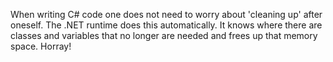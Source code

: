 When writing C# code one does not need to worry about 'cleaning up' after oneself. The .NET runtime does this automatically. It knows where there are classes and variables that no longer are needed and frees up that memory space. Horray!